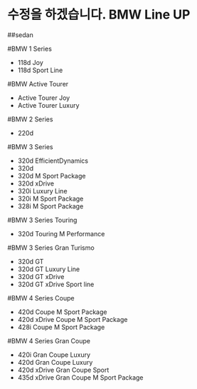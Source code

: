 수정을 하겠습니다.
BMW Line UP
===========

##sedan

#BMW 1 Series
- 118d Joy
- 118d Sport Line

#BMW Active Tourer
- Active Tourer Joy
- Active Tourer Luxury

#BMW 2 Series
- 220d 

#BMW 3 Series
- 320d EfficientDynamics
- 320d
- 320d M Sport Package
- 320d xDrive
- 320i Luxury Line
- 320i M Sport Package
- 328i M Sport Package

#BMW 3 Series Touring
- 320d Touring M Performance

#BMW 3 Series Gran Turismo
- 320d GT
- 320d GT Luxury Line
- 320d GT xDrive
- 320d GT xDrive Sport line

#BMW 4 Series Coupe
- 420d Coupe M Sport Package
- 420d xDrive Coupe M Sport Package
- 428i Coupe M Sport Package

#BMW 4 Series Gran Coupe
- 420i Gran Coupe Luxury
- 420d Gran Coupe Luxury
- 420d xDrive Gran Coupe Sport
- 435d xDrive Gran Coupe M Sport Package


